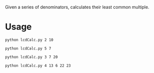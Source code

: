 Given a series of denominators, calculates their least common multiple.

# Usage #

`python lcdCalc.py 2 10`

`python lcdCalc.py 5 7`

`python lcdCalc.py 3 7 20`

`python lcdCalc.py 4 13 6 22 23`
